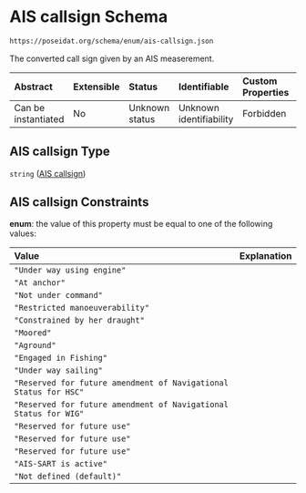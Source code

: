 # AIS callsign Schema

```txt
https://poseidat.org/schema/enum/ais-callsign.json
```

The converted call sign given by an AIS measerement.

| Abstract            | Extensible | Status         | Identifiable            | Custom Properties | Additional Properties | Access Restrictions | Defined In                                                                 |
| :------------------ | :--------- | :------------- | :---------------------- | :---------------- | :-------------------- | :------------------ | :------------------------------------------------------------------------- |
| Can be instantiated | No         | Unknown status | Unknown identifiability | Forbidden         | Allowed               | none                | [ais-callsign.json](schemas/enum/ais-callsign.json "open original schema") |

## AIS callsign Type

`string` ([AIS callsign](ais-callsign.md))

## AIS callsign Constraints

**enum**: the value of this property must be equal to one of the following values:

| Value                                                            | Explanation |
| :--------------------------------------------------------------- | :---------- |
| `"Under way using engine"`                                       |             |
| `"At anchor"`                                                    |             |
| `"Not under command"`                                            |             |
| `"Restricted manoeuverability"`                                  |             |
| `"Constrained by her draught"`                                   |             |
| `"Moored"`                                                       |             |
| `"Aground"`                                                      |             |
| `"Engaged in Fishing"`                                           |             |
| `"Under way sailing"`                                            |             |
| `"Reserved for future amendment of Navigational Status for HSC"` |             |
| `"Reserved for future amendment of Navigational Status for WIG"` |             |
| `"Reserved for future use"`                                      |             |
| `"Reserved for future use"`                                      |             |
| `"Reserved for future use"`                                      |             |
| `"AIS-SART is active"`                                           |             |
| `"Not defined (default)"`                                        |             |
